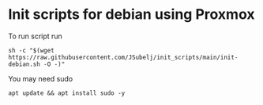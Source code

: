 # Init scripts for debian using Proxmox

To run script run 
```
sh -c "$(wget https://raw.githubusercontent.com/JSubelj/init_scripts/main/init-debian.sh -O -)"
```

You may need sudo
```
apt update && apt install sudo -y
```
